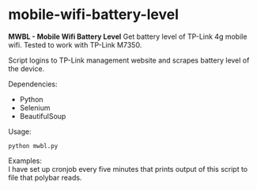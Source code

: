# mobile-wifi-battery-level
**MWBL - Mobile Wifi Battery Level**
Get battery level of TP-Link 4g mobile wifi. Tested to work with TP-Link M7350.

Script logins to TP-Link management website and scrapes battery level of the device.

Dependencies:
- Python
- Selenium
- BeautifulSoup

Usage:
```
python mwbl.py
```

Examples:\
I have set up cronjob every five minutes that prints output of this script to file that polybar reads.
